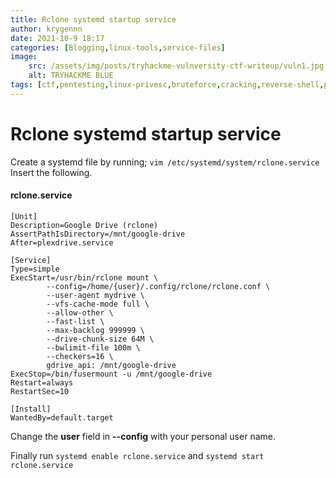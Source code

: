 ```yaml
---
title: Rclone systemd startup service 
author: krygennn
date: 2021-10-9 18:17
categories: [Blogging,linux-tools,service-files]
image:
    src: /assets/img/posts/tryhackme-vulnversity-ctf-writeup/vuln1.jpg
    alt: TRYHACKME BLUE
tags: [ctf,pentesting,linux-privesc,bruteforce,cracking,reverse-shell,php,shell-injection]
---
```

# Rclone systemd startup service 

Create a systemd file by running;
`vim /etc/systemd/system/rclone.service`
Insert the following.
#### rclone.service
```
[Unit]
Description=Google Drive (rclone)
AssertPathIsDirectory=/mnt/google-drive
After=plexdrive.service

[Service]
Type=simple
ExecStart=/usr/bin/rclone mount \
        --config=/home/{user}/.config/rclone/rclone.conf \
        --user-agent mydrive \
        --vfs-cache-mode full \
        --allow-other \
        --fast-list \
        --max-backlog 999999 \
        --drive-chunk-size 64M \
        --bwlimit-file 100m \
        --checkers=16 \
        gdrive_api: /mnt/google-drive
ExecStop=/bin/fusermount -u /mnt/google-drive
Restart=always
RestartSec=10

[Install]
WantedBy=default.target
```
Change the **user** field in **--config** with your personal user name.

Finally run `systemd enable rclone.service` and `systemd start rclone.service`

